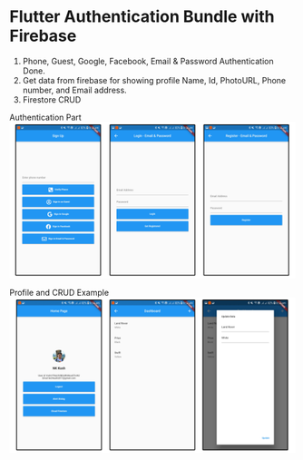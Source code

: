 # Flutter Authentication Bundle with Firebase

1. Phone, Guest, Google, Facebook, Email & Password Authentication Done.
2. Get data from firebase for showing profile Name, Id, PhotoURL, Phone number, and Email address.
3. Firestore CRUD

Authentication Part
![](assets/screenshot_01.jpg)

Profile and CRUD Example
![](assets/screenshot_02.jpg)
